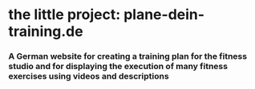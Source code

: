 # the little project: plane-dein-training.de 

<h3>A German website for creating a training plan for the fitness studio and for displaying the execution of many fitness exercises using videos and descriptions </h3>
